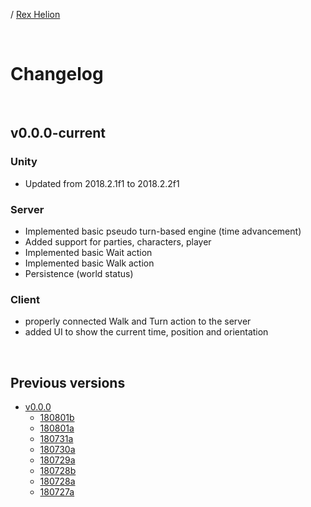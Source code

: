 / [Rex Helion](../)

<br>

# Changelog

<br>

## v0.0.0-current

### Unity

- Updated from 2018.2.1f1 to 2018.2.2f1

### Server

- Implemented basic pseudo turn-based engine (time advancement)
- Added support for parties, characters, player
- Implemented basic Wait action
- Implemented basic Walk action
- Persistence (world status)

### Client

- properly connected Walk and Turn action to the server
- added UI to show the current time, position and orientation
  
<br>

## Previous versions

- [v0.0.0](v0-0-0/)
  - [180801b](v0-0-0/180801b/)
  - [180801a](v0-0-0/180801a/)
  - [180731a](v0-0-0/180731a/)
  - [180730a](v0-0-0/180730a/)
  - [180729a](v0-0-0/180729a/)
  - [180728b](v0-0-0/180728b/)
  - [180728a](v0-0-0/180728a/)
  - [180727a](v0-0-0/180727a/)

<br>
<br>
<br>
